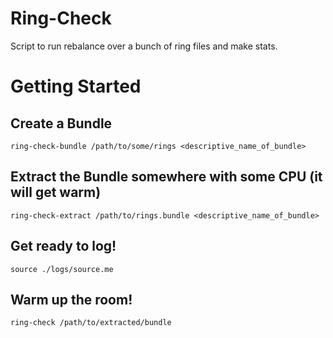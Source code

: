 # Ring-Check

Script to run rebalance over a bunch of ring files and make stats.

# Getting Started

## Create a Bundle

`ring-check-bundle /path/to/some/rings <descriptive_name_of_bundle>`

## Extract the Bundle somewhere with some CPU (it will get warm)

`ring-check-extract /path/to/rings.bundle <descriptive_name_of_bundle>`

## Get ready to log!

`source ./logs/source.me`

## Warm up the room!

`ring-check /path/to/extracted/bundle`
